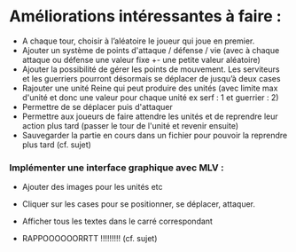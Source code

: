 # Améliorations intéressantes à faire :
- A chaque tour, choisir à l’aléatoire le joueur qui joue en premier.
- Ajouter un système de points d'attaque / défense / vie (avec à chaque attaque ou défense une valeur fixe +- une petite valeur aléatoire)
- Ajouter la possibilité de gérer les points de mouvement. Les serviteurs et les guerriers pourront désormais se déplacer de jusqu’à deux cases
- Rajouter une unité Reine qui peut produire des unités (avec limite max d'unité et donc une valeur pour chaque unité ex serf : 1 et guerrier : 2)
- Permettre de se déplacer puis d'attaquer
- Permettre aux joueurs de faire attendre les unités et de reprendre leur action plus tard (passer le tour de l'unité et revenir ensuite)
- Sauvegarder la partie en cours dans un fichier pour pouvoir la reprendre plus tard (cf. sujet)

### Implémenter une interface graphique avec MLV :
- Ajouter des images pour les unités etc
- Cliquer sur les cases pour se positionner, se déplacer, attaquer.
- Afficher tous les textes dans le carré correspondant



- RAPPOOOOOORRTT !!!!!!!!! (cf. sujet)